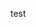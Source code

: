 test

<!---
Andrei91f/Andrei91f is a ✨ special ✨ repository because its `README.md` (this file) appears on your GitHub profile.
You can click the Preview link to take a look at your changes.
--->
